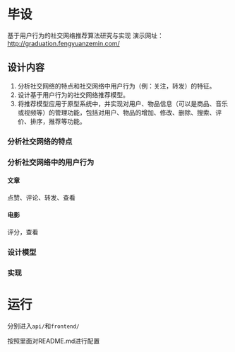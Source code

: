 # 毕设
基于用户行为的社交网络推荐算法研究与实现
演示网址：http://graduation.fengyuanzemin.com/

## 设计内容
1. 分析社交网络的特点和社交网络中用户行为（例：关注，转发）的特征。 
2. 设计基于用户行为的社交网络推荐模型。
3. 将推荐模型应用于原型系统中，并实现对用户、物品信息（可以是商品、音乐或视频等）的管理功能，包括对用户、物品的增加、修改、删除、搜索、评价、排序，推荐等功能。

### 分析社交网络的特点

### 分析社交网络中的用户行为
#### 文章
点赞、评论、转发、查看
#### 电影
评分，查看
### 设计模型

### 实现

# 运行
分别进入`api/`和`frontend/`

按照里面对README.md进行配置
    
